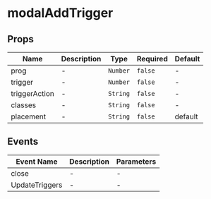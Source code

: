 # modalAddTrigger

## Props

<!-- @vuese:modalAddTrigger:props:start -->
|Name|Description|Type|Required|Default|
|---|---|---|---|---|
|prog|-|`Number`|`false`|-|
|trigger|-|`Number`|`false`|-|
|triggerAction|-|`String`|`false`|-|
|classes|-|`String`|`false`|-|
|placement|-|`String`|`false`|default|

<!-- @vuese:modalAddTrigger:props:end -->


## Events

<!-- @vuese:modalAddTrigger:events:start -->
|Event Name|Description|Parameters|
|---|---|---|
|close|-|-|
|UpdateTriggers|-|-|

<!-- @vuese:modalAddTrigger:events:end -->


